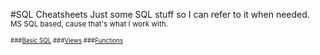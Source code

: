 #SQL Cheatsheets
Just some SQL stuff so I can refer to it when needed. 
<br><small>MS SQL based, cause that's what I work with.<small>

###[Basic SQL]
###[Views]
###[Functions]

[basic sql]: /basic_sql.md
[views]: /views.md
[functions]: /functions.md
